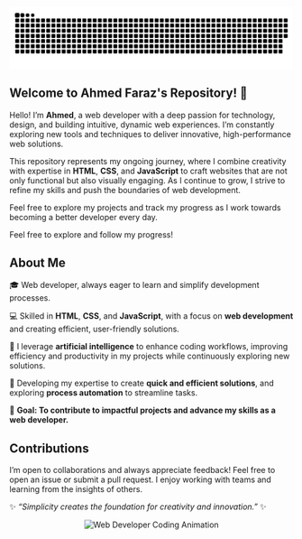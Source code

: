 <picture align="center">
  <source media="(prefers-color-scheme: dark)" srcset="https://raw.githubusercontent.com/lysciprianno/lysciprianno/output/github-contribution-grid-snake-dark.svg">
  <source media="(prefers-color-scheme: light)" srcset="https://raw.githubusercontent.com/lysciprianno/lysciprianno/output/github-contribution-grid-snake-dark.svg">
  <img align="center" alt="GitHub contribution grid snake animation" src="https://raw.githubusercontent.com/lysciprianno/lysciprianno/output/github-contribution-grid-snake.svg">
</picture>

## Welcome to Ahmed Faraz's Repository! 🚀

Hello! I’m **Ahmed**, a web developer with a deep passion for technology, design, and building intuitive, dynamic web experiences. I’m constantly exploring new tools and techniques to deliver innovative, high-performance web solutions.

This repository represents my ongoing journey, where I combine creativity with expertise in **HTML**, **CSS**, and **JavaScript** to craft websites that are not only functional but also visually engaging. As I continue to grow, I strive to refine my skills and push the boundaries of web development.

Feel free to explore my projects and track my progress as I work towards becoming a better developer every day.

Feel free to explore and follow my progress!

## About Me
🎓 Web developer, always eager to learn and simplify development processes.

💻 Skilled in **HTML**, **CSS**, and **JavaScript**, with a focus on **web development** and creating efficient, user-friendly solutions.

🤖 I leverage **artificial intelligence** to enhance coding workflows, improving efficiency and productivity in my projects while continuously exploring new solutions.

🌱 Developing my expertise to create **quick and efficient solutions**, and exploring **process automation** to streamline tasks.

🎯 **Goal: To contribute to impactful projects and advance my skills as a web developer.**

## Contributions
 
I’m open to collaborations and always appreciate feedback! Feel free to open an issue or submit a pull request. I enjoy working with teams and learning from the insights of others.

✨ _“Simplicity creates the foundation for creativity and innovation.”_ ✨

<div align="center">
  <img src="https://media.giphy.com/media/3oKIPnR9t8hD8UUBxK/giphy.gif" alt="Web Developer Coding Animation" />
</div>



